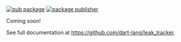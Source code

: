 [![pub package](https://img.shields.io/pub/v/leak_tracker.svg)](https://pub.dev/packages/leak_tracker)
[![package publisher](https://img.shields.io/pub/publisher/leak_tracker.svg)](https://pub.dev/packages/leak_tracker/publisher)

Coming soon!

See full documentation at https://github.com/dart-lang/leak_tracker.
